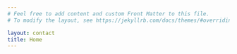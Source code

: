 ```yaml
---
# Feel free to add content and custom Front Matter to this file.
# To modify the layout, see https://jekyllrb.com/docs/themes/#overriding-theme-defaults

layout: contact
title: Home
---
```

